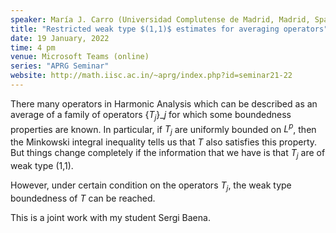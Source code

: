```yaml
---
speaker: María J. Carro (Universidad Complutense de Madrid, Madrid, Spain)
title: "Restricted weak type $(1,1)$ estimates for averaging operators"
date: 19 January, 2022
time: 4 pm
venue: Microsoft Teams (online)
series: "APRG Seminar"
website: http://math.iisc.ac.in/~aprg/index.php?id=seminar21-22
---
```


There many operators in Harmonic Analysis which can be described as an average
of a family of operators $\{T_j\}\_j$ for which some boundedness properties
are known. In particular, if $T_j$ are uniformly bounded on $L^p$, then the
Minkowski integral inequality tells us that $T$ also satisfies this property.
But things change completely if the information that we have is that $T_j$
are of weak type (1,1).

However, under certain condition on the operators $T_j$,
the weak type boundedness of $T$ can be reached. 

This is a joint work with my student Sergi Baena.
